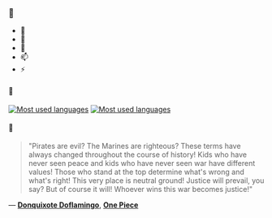 ### 👋

- 🔭
- 🌱
- 💬
- 📫
- ⚡

#### 🧏

[![Most used languages](https://github-readme-stats-aynah.vercel.app/api/top-langs/?username=aynh&theme=solarized-dark&langs_count=6&layout=compact&hide_title=true)](https://github.com/anuraghazra/github-readme-stats#gh-dark-mode-only)
[![Most used languages](https://github-readme-stats-aynah.vercel.app/api/top-langs/?username=aynh&theme=solarized-light&langs_count=6&layout=compact&hide_title=true)](https://github.com/anuraghazra/github-readme-stats#gh-light-mode-only)

#### 💬

> "Pirates are evil? The Marines are righteous? These terms have always changed throughout the course of history! Kids who have never seen peace and kids who have never seen war have different values! Those who stand at the top determine what's wrong and what's right! This very place is neutral ground! Justice will prevail, you say? But of course it will! Whoever wins this war becomes justice!"

&mdash; [**Donquixote Doflamingo**](https://myanimelist.net/character.php?q=Donquixote%20Doflamingo&cat=character), [**One Piece**](https://myanimelist.net/search/all?q=One%20Piece&cat=all)
